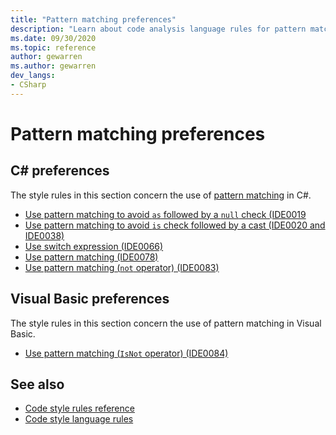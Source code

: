 ```yaml
---
title: "Pattern matching preferences"
description: "Learn about code analysis language rules for pattern matching preferences"
ms.date: 09/30/2020
ms.topic: reference
author: gewarren
ms.author: gewarren
dev_langs:
- CSharp
---
```

# Pattern matching preferences

## C# preferences

The style rules in this section concern the use of [pattern matching](/dotnet/csharp/fundamentals/functional/pattern-matching) in C#.

- [Use pattern matching to avoid `as` followed by a `null` check (IDE0019](ide0019.md)
- [Use pattern matching to avoid `is` check followed by a cast (IDE0020 and IDE0038)](ide0020-ide0038.md)
- [Use switch expression (IDE0066)](ide0066.md)
- [Use pattern matching (IDE0078)](ide0078.md)
- [Use pattern matching (`not` operator) (IDE0083)](ide0083.md)

## Visual Basic preferences

The style rules in this section concern the use of pattern matching in Visual Basic.

- [Use pattern matching (`IsNot` operator) (IDE0084)](ide0084.md)

## See also

- [Code style rules reference](index.md)
- [Code style language rules](language-rules.md)
